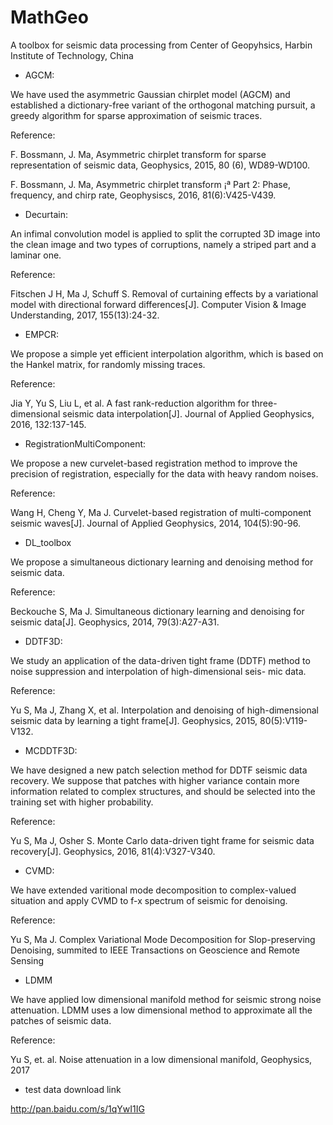 # MathGeo
A toolbox for seismic data processing from Center of Geopyhsics, Harbin Institute of Technology, China

* AGCM:

We have used the asymmetric Gaussian chirplet model (AGCM) and established a dictionary-free variant of the orthogonal matching pursuit, a greedy algorithm for sparse approximation of seismic traces.

Reference:

F. Bossmann, J. Ma, Asymmetric chirplet transform for sparse representation of seismic data, Geophysics, 2015, 80 (6), WD89-WD100.

F. Bossmann, J. Ma, Asymmetric chirplet transform ¡ª Part 2: Phase, frequency, and chirp rate, Geophysiscs, 2016, 81(6):V425-V439.

* Decurtain:

An infimal convolution model is applied to split the corrupted 3D image into the clean image and two types of corruptions, namely a striped part and a laminar one.

Reference: 

Fitschen J H, Ma J, Schuff S. Removal of curtaining effects by a variational model with directional forward differences[J]. Computer Vision & Image Understanding, 2017, 155(13):24-32.

* EMPCR:

We propose a simple yet efficient interpolation algorithm, which is based on the Hankel matrix, for randomly missing traces.

Reference:

Jia Y, Yu S, Liu L, et al. A fast rank-reduction algorithm for three-dimensional seismic data interpolation[J]. Journal of Applied Geophysics, 2016, 132:137-145.

* RegistrationMultiComponent:

We propose a new curvelet-based registration method to improve the precision of registration, especially for the data with heavy random noises.

Reference:

Wang H, Cheng Y, Ma J. Curvelet-based registration of multi-component seismic waves[J]. Journal of Applied Geophysics, 2014, 104(5):90-96.

* DL_toolbox

We propose a simultaneous dictionary learning and denoising method for seismic data.

Reference:

Beckouche S, Ma J. Simultaneous dictionary learning and denoising for seismic data[J]. Geophysics, 2014, 79(3):A27-A31.

* DDTF3D:

We study an application of the data-driven tight frame (DDTF) method to noise suppression and interpolation of high-dimensional seis- mic data.

Reference: 

Yu S, Ma J, Zhang X, et al. Interpolation and denoising of high-dimensional seismic data by learning a tight frame[J]. Geophysics, 2015, 80(5):V119-V132.

* MCDDTF3D:

We have designed a new patch selection method for DDTF seismic data recovery. We suppose that patches with higher variance contain more information related to complex structures, and should be selected into the training set with higher probability.

Reference: 

Yu S, Ma J, Osher S. Monte Carlo data-driven tight frame for seismic data recovery[J]. Geophysics, 2016, 81(4):V327-V340.

* CVMD:

We have extended varitional mode decomposition to complex-valued situation and apply CVMD to f-x spectrum of seismic for denoising.

Reference: 

Yu S, Ma J. Complex Variational Mode Decomposition for Slop-preserving Denoising, summited to IEEE Transactions on Geoscience and Remote Sensing

* LDMM

We have applied low dimensional manifold method for seismic strong noise attenuation. LDMM uses a low dimensional method to approximate all the patches of seismic data. 

Reference:

Yu S, et. al. Noise attenuation in a low dimensional manifold, Geophysics, 2017

* test data download link

http://pan.baidu.com/s/1qYwI1IG
